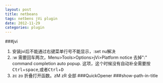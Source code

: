 ```yaml
---
layout: post
title: netbeans
tags: netbens jVi plugin 
date: 2012-11-29
categories: plugin
---
```

###jvi
1. 安装jvi后不能通过右键菜单行号不能显示，:set nu解决
2. :w 需要回车两次，Menu>Tools>Options>jVi>Platform notice 去掉":" command completion auto popup. 这项，这个时候没有自动补全需要按<kbd>Ctrl</kbd>+<kbd>space</kbd>,或者<kbd>Ctrl</kbd>+<kbd>D</kbd>
3. zc zo 折叠打开函数。zM zR 全部
###QuickOpener
###show-path-in-title

